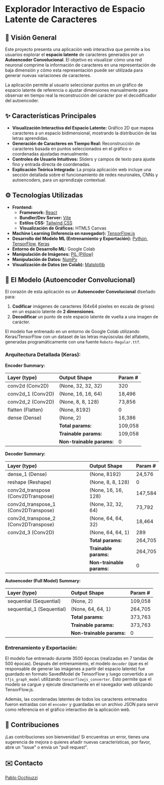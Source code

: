 # Explorador Interactivo de Espacio Latente de Caracteres

## 🚀 Visión General

Este proyecto presenta una aplicación web interactiva que permite a los usuarios explorar el **espacio latente** de caracteres generados por un **Autoencoder Convolucional**. El objetivo es visualizar cómo una red neuronal comprime la información de caracteres en una representación de baja dimensión y cómo esta representación puede ser utilizada para generar nuevas variaciones de caracteres.

La aplicación permite al usuario seleccionar puntos en un gráfico de espacio latente de referencia o ajustar dimensiones manualmente para observar en tiempo real la reconstrucción del carácter por el decodificador del autoencoder.

## ✨ Características Principales

* **Visualización Interactiva del Espacio Latente:** Gráfico 2D que mapea caracteres a un espacio bidimensional, mostrando la distribución de las letras aprendidas.
* **Generación de Caracteres en Tiempo Real:** Reconstrucción de caracteres basada en puntos seleccionados en el gráfico o coordenadas ajustadas manualmente.
* **Controles de Usuario Intuitivos:** Sliders y campos de texto para ajuste fino y entrada directa de coordenadas.
* **Explicación Teórica Integrada:** La propia aplicación web incluye una sección detallada sobre el funcionamiento de redes neuronales, CNNs y autoencoders, para un aprendizaje contextual.

## ⚙️ Tecnologías Utilizadas

* **Frontend:**
  * **Framework:** [React](https://react.dev/)
  * **Bundler/Dev Server:** [Vite](https://vitejs.dev/)
  * **Estilos CSS:** [Tailwind CSS](https://tailwindcss.com/)
  * **Visualización de Gráficos:** HTML5 Canvas
* **Machine Learning (Inferencia en navegador):** [TensorFlow.js](https://www.tensorflow.org/js)
* **Desarrollo del Modelo ML (Entrenamiento y Exportación):** [Python](https://www.python.org/), [TensorFlow](https://www.tensorflow.org/), [Keras](https://keras.io/)
* **Entorno de Desarrollo ML:** Google Colab
* **Manipulación de Imágenes:** [PIL (Pillow)](https://pillow.readthedocs.io/en/stable/)
* **Manipulación de Datos:** [NumPy](https://numpy.org/)
* **Visualización de Datos (en Colab):** [Matplotlib](https://matplotlib.org/)

## 🧠 El Modelo (Autoencoder Convolucional)

El corazón de esta aplicación es un **Autoencoder Convolucional** diseñado para:
1.  **Codificar** imágenes de caracteres (64x64 píxeles en escala de grises) en un espacio latente de **2 dimensiones**.
2.  **Decodificar** un punto de este espacio latente de vuelta a una imagen de carácter.

El modelo fue entrenado en un entorno de Google Colab utilizando Keras/TensorFlow con un dataset de las letras mayúsculas del alfabeto, generadas programáticamente con una fuente `Roboto-Regular.ttf`.

### **Arquitectura Detallada (Keras):**

**Encoder Summary:**

| Layer (type) | Output Shape | Param # |
| :----------- | :----------- | :------ |
| conv2d (Conv2D) | (None, 32, 32, 32) | 320 |
| conv2d_1 (Conv2D) | (None, 16, 16, 64) | 18,496 |
| conv2d_2 (Conv2D) | (None, 8, 8, 128) | 73,856 |
| flatten (Flatten) | (None, 8192) | 0 |
| dense (Dense) | (None, 2) | 16,386 |
| | **Total params:** | 109,058 |
| | **Trainable params:** | 109,058 |
| | **Non-trainable params:** | 0 |

**Decoder Summary:**

| Layer (type) | Output Shape | Param # |
| :----------- | :----------- | :------ |
| dense_1 (Dense) | (None, 8192) | 24,576 |
| reshape (Reshape) | (None, 8, 8, 128) | 0 |
| conv2d_transpose (Conv2DTranspose) | (None, 16, 16, 128) | 147,584 |
| conv2d_transpose_1 (Conv2DTranspose) | (None, 32, 32, 64) | 73,792 |
| conv2d_transpose_2 (Conv2DTranspose) | (None, 64, 64, 32) | 18,464 |
| conv2d_3 (Conv2D) | (None, 64, 64, 1) | 289 |
| | **Total params:** | 264,705 |
| | **Trainable params:** | 264,705 |
| | **Non-trainable params:** | 0 |

**Autoencoder (Full Model) Summary:**

| Layer (type) | Output Shape | Param # |
| :----------- | :----------- | :------ |
| sequential (Sequential) | (None, 2) | 109,058 |
| sequential_1 (Sequential) | (None, 64, 64, 1) | 264,705 |
| | **Total params:** | 373,763 |
| | **Trainable params:** | 373,763 |
| | **Non-trainable params:** | 0 |

### **Entrenamiento y Exportación:**
El modelo fue entrenado durante 3500 épocas (realizadas en 7 tandas de 500 épocas). Después del entrenamiento, el modelo `decoder` (que es el responsable de generar las imágenes a partir del espacio latente) fue guardado en formato SavedModel de TensorFlow y luego convertido a un `tfjs_graph_model` utilizando `tensorflowjs_converter`. Esto permite que el modelo se cargue y ejecute directamente en el navegador web utilizando TensorFlow.js.

Además, las coordenadas latentes de todos los caracteres entrenados fueron extraídas con el `encoder` y guardadas en un archivo JSON para servir como referencia en el gráfico interactivo de la aplicación web.

## 🤝 Contribuciones

¡Las contribuciones son bienvenidas! Si encuentras un error, tienes una sugerencia de mejora o quieres añadir nuevas características, por favor, abre un "issue" o envía un "pull request".

## ✉️ Contacto

[Pablo Occhiuzzi](https://www.linkedin.com/in/opablon/)
